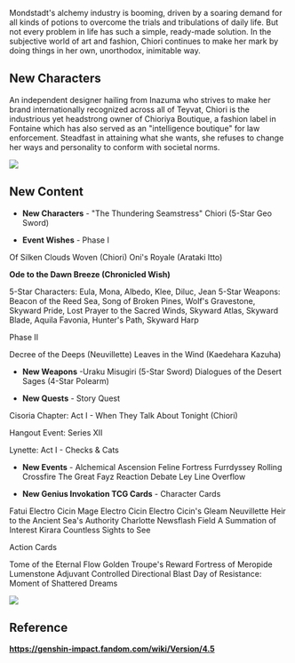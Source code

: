 <div class="top-wrapper">
<div>

Mondstadt's alchemy industry is booming, driven by a soaring demand for all kinds of potions to overcome the trials and tribulations of daily life.
But not every problem in life has such a simple, ready-made solution.
In the subjective world of art and fashion, Chiori continues to make her mark by doing things in her own, unorthodox, inimitable way.

## New Characters

An independent designer hailing from Inazuma who strives to make her brand internationally recognized across all of Teyvat, Chiori is the industrious yet headstrong owner of Chioriya Boutique, a fashion label in Fontaine which has also served as an "intelligence boutique" for law enforcement. Steadfast in attaining what she wants, she refuses to change her ways and personality to conform with societal norms.

</div>

<img src="https://static.wikia.nocookie.net/gensin-impact/images/6/62/Chiori_Card.png/revision/latest/scale-to-width-down/1000?cb=20240129100640" />

</div>

## New Content

- **New Characters** - "The Thundering Seamstress" Chiori (5-Star Geo Sword)

- **Event Wishes** - Phase I

Of Silken Clouds Woven (Chiori)
Oni's Royale (Arataki Itto)

**Ode to the Dawn Breeze (Chronicled Wish)**

5-Star Characters: Eula, Mona, Albedo, Klee, Diluc, Jean
5-Star Weapons: Beacon of the Reed Sea, Song of Broken Pines, Wolf's Gravestone, Skyward Pride, Lost Prayer to the Sacred Winds, Skyward Atlas, Skyward Blade, Aquila Favonia, Hunter's Path, Skyward Harp

Phase II

Decree of the Deeps (Neuvillette)
Leaves in the Wind (Kaedehara Kazuha)

- **New Weapons** -Uraku Misugiri (5-Star Sword)
  Dialogues of the Desert Sages (4-Star Polearm)

- **New Quests** - Story Quest

Cisoria Chapter: Act I - When They Talk About Tonight (Chiori)

Hangout Event: Series XII

Lynette: Act I - Checks & Cats

- **New Events** - Alchemical Ascension
  Feline Fortress Furrdyssey
  Rolling Crossfire
  The Great Fayz Reaction Debate
  Ley Line Overflow

- **New Genius Invokation TCG Cards** - Character Cards

Fatui Electro Cicin Mage
Electro Cicin
Electro Cicin's Gleam
Neuvillette
Heir to the Ancient Sea's Authority
Charlotte
Newsflash Field
A Summation of Interest
Kirara
Countless Sights to See

Action Cards

Tome of the Eternal Flow
Golden Troupe's Reward
Fortress of Meropide
Lumenstone Adjuvant
Controlled Directional Blast
Day of Resistance: Moment of Shattered Dreams

<div class="image-wrapper-page">
<img src="https://static.wikia.nocookie.net/gensin-impact/images/b/b1/Version_4.5_Special_Program_Coming_Soon.png/revision/latest/scale-to-width-down/1000?cb=20240301123057" />
</div>

## Reference

**https://genshin-impact.fandom.com/wiki/Version/4.5**
